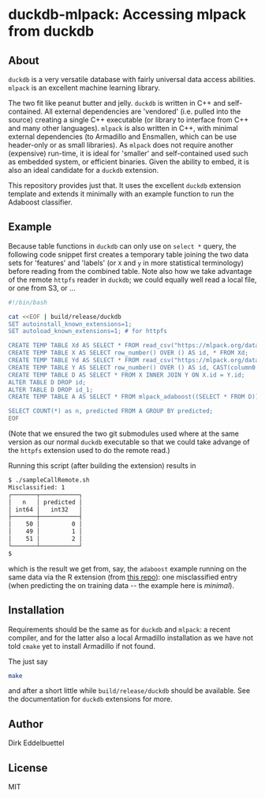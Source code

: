 
# duckdb-mlpack: Accessing mlpack from duckdb

## About

`duckdb` is a very versatile database with fairly universal data access abilities.  `mlpack` is an
excellent machine learning library.

The two fit like peanut butter and jelly. `duckdb` is written in C++ and self-contained. All
external dependencies are 'vendored' (i.e. pulled into the source) creating a single C++ executable
(or library to interface from C++ and many other languages). `mlpack` is also written in C++, with
minimal external dependencies (to Armadillo and Ensmallen, which can be use header-only or as small
libraries).  As `mlpack` does not require another (expensive) run-time, it is ideal for 'smaller'
and self-contained used such as embedded system, or efficient binaries. Given the ability to embed,
it is also an ideal candidate for a `duckdb` extension.

This repository provides just that. It uses the excellent `duckdb` extension template and extends it
minimally with an example function to run the Adaboost classifier.

## Example

Because table functions in `duckdb` can only use on `select *` query, the following code snippet
first creates a temporary table joining the two data sets for 'features' and 'labels' (or `X` and
`y` in more statistical terminology) before reading from the combined table.  Note also how we 
take advantage of the remote `httpfs` reader in `duckdb`; we could equally well read a local file,
or one from S3, or ...

```sh
#!/bin/bash

cat <<EOF | build/release/duckdb
SET autoinstall_known_extensions=1;
SET autoload_known_extensions=1; # for httpfs

CREATE TEMP TABLE Xd AS SELECT * FROM read_csv("https://mlpack.org/datasets/iris.csv");
CREATE TEMP TABLE X AS SELECT row_number() OVER () AS id, * FROM Xd;
CREATE TEMP TABLE Yd AS SELECT * FROM read_csv("https://mlpack.org/datasets/iris_labels.txt");
CREATE TEMP TABLE Y AS SELECT row_number() OVER () AS id, CAST(column0 AS double) as label FROM Yd;
CREATE TEMP TABLE D AS SELECT * FROM X INNER JOIN Y ON X.id = Y.id;
ALTER TABLE D DROP id;
ALTER TABLE D DROP id_1;
CREATE TEMP TABLE A AS SELECT * FROM mlpack_adaboost((SELECT * FROM D));

SELECT COUNT(*) as n, predicted FROM A GROUP BY predicted;
EOF
```

(Note that we ensured the two git submodules used where at the same version as our normal `duckdb`
executable so that we could take advange of the `httpfs` extension used to do the remote read.)

Running this script (after building the extension) results in 

```sh
$ ./sampleCallRemote.sh 
Misclassified: 1
┌───────┬───────────┐
│   n   │ predicted │
│ int64 │   int32   │
├───────┼───────────┤
│    50 │         0 │
│    49 │         1 │
│    51 │         2 │
└───────┴───────────┘
$   
```

which is the result we get from, say, the `adaboost` example running on the same data via the R
extension (from [this repo](https://github.com/eddelbuettel/rcppmlpack-examples)): one misclassified
entry (when predicting the on training data -- the example here is _minimal_).

## Installation

Requirements should be the same as for `duckdb` and `mlpack`: a recent compiler, and for the latter
also a local Armadillo installation as we have not told `cmake` yet to install Armadillo if not
found.

The just say

```sh
make
```

and after a short little while `build/release/duckdb` should be available. See the documentation for
`duckdb` extensions for more.

## Author

Dirk Eddelbuettel

## License

MIT 

